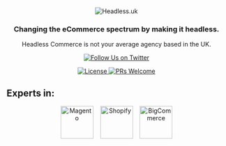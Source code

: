 <br />
<p align="center">
  <img src="https://user-images.githubusercontent.com/13001260/208417755-859671a6-8e9b-46bb-9ad5-276aa7b6470c.png" alt="Headless.uk" />
</p>

<h3 align="center">
  Changing the eCommerce spectrum by making it headless. 
</h3>
<p align="center">
    Headless Commerce is not your average agency based in the UK.
</p>

<p align="center">
    <a href="https://twitter.com/headlessagency">
        <img alt="Follow Us on Twitter" src="https://img.shields.io/twitter/follow/headlessagency?style=social" />
    </a>
</p>
<p align="center">
    <a href="https://github.com/headlesscommerce/vsf-magento-stripe">
        <img alt="License" src="https://img.shields.io/github/license/headlesscommerce/vsf-magento-stripe" />
    </a>
    <a href="https://github.com/headlesscommerce/vsf-magento-stripe/pulls">
        <img alt="PRs Welcome" src="https://img.shields.io/badge/PRs-welcome-brightgreen.svg" />
    </a>
</p>

## Experts in:

<p align="center" valign="middle">
    <img alt="Magento" width="75" src="https://user-images.githubusercontent.com/1626923/156659008-edbd2bed-74d5-4f0d-8a4a-eab56c283d24.png" />
    &nbsp;&nbsp;
    <img alt="Shopify" width="75" src="https://user-images.githubusercontent.com/1626923/156658959-d8da60fd-9904-44f4-9823-11a3e821c155.png" />
    &nbsp;&nbsp;
    <img alt="BigCommerce" width="75" src="https://user-images.githubusercontent.com/1626923/156659123-12a987f5-a590-4971-810e-7594defc48f5.png" />
</p>
